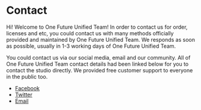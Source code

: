 <h1>Contact</h1>
<p>Hi! Welcome to One Future Unified Team! In order to contact us for order, licenses and etc, you could contact us with many methods officially provided and maintained by One Future Unified Team. We responds as soon as possible, usually in 1-3 working days of One Future Unified Team.</p>
<p>You could contact us via our social media, email and our community. All of One Future Unified Team contact details had been linked below for you to contact the studio directly. We provided free customer support to everyone in the public too.</p>
<ul style="text-align:left;">
  <li><a href="https://www.facebook.com/OFUTeam">Facebook</a>
  <li><a href="https://twitter.com/OFUT2022">Twitter</a>
  <li><a href="mailto:onefutureunifiedteam@gmail.com">Email</a>
</ul>
